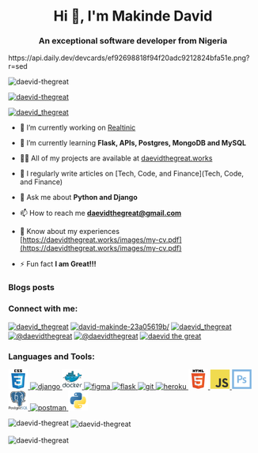 <h1 align="center">Hi 👋, I'm Makinde David</h1>
<h3 align="center">An exceptional software developer from Nigeria</h3>
https://api.daily.dev/devcards/ef92698818f94f20adc9212824bfa51e.png?r=sed

<p align="left"> <img src="https://komarev.com/ghpvc/?username=daevid-thegreat&label=Profile%20views&color=0e75b6&style=flat" alt="daevid-thegreat" /> </p>

<p align="left"> <a href="https://github.com/ryo-ma/github-profile-trophy"><img src="https://github-profile-trophy.vercel.app/?username=daevid-thegreat" alt="daevid-thegreat" /></a> </p>

<p align="left"> <a href="https://twitter.com/daevid_thegreat" target="blank"><img src="https://img.shields.io/twitter/follow/daevid_thegreat?logo=twitter&style=for-the-badge" alt="daevid_thegreat" /></a> </p>

- 🔭 I’m currently working on [Realtinic](http://www.realtinic.com)

- 🌱 I’m currently learning **Flask, APIs, Postgres, MongoDB and MySQL**

- 👨‍💻 All of my projects are available at [daevidthegreat.works](https://daevidthegreat.works)

- 📝 I regularly write articles on [Tech, Code, and Finance](Tech, Code, and Finance)

- 💬 Ask me about **Python and Django**

- 📫 How to reach me **daevidthegreat@gmail.com**

- 📄 Know about my experiences [https://daevidthegreat.works/images/my-cv.pdf](https://daevidthegreat.works/images/my-cv.pdf)

- ⚡ Fun fact **I am Great!!!**

### Blogs posts
<!-- BLOG-POST-LIST:START -->
<!-- BLOG-POST-LIST:END -->

<h3 align="left">Connect with me:</h3>
<p align="left">
<a href="https://twitter.com/daevid_thegreat" target="blank"><img align="center" src="https://raw.githubusercontent.com/rahuldkjain/github-profile-readme-generator/master/src/images/icons/Social/twitter.svg" alt="daevid_thegreat" height="30" width="40" /></a>
<a href="https://linkedin.com/in/david-makinde-23a05619b/" target="blank"><img align="center" src="https://raw.githubusercontent.com/rahuldkjain/github-profile-readme-generator/master/src/images/icons/Social/linked-in-alt.svg" alt="david-makinde-23a05619b/" height="30" width="40" /></a>
<a href="https://instagram.com/daevid_thegreat" target="blank"><img align="center" src="https://raw.githubusercontent.com/rahuldkjain/github-profile-readme-generator/master/src/images/icons/Social/instagram.svg" alt="daevid_thegreat" height="30" width="40" /></a>
<a href="https://hashnode.com/@daevidthegreat" target="blank"><img align="center" src="https://raw.githubusercontent.com/rahuldkjain/github-profile-readme-generator/master/src/images/icons/Social/hashnode.svg" alt="@daevidthegreat" height="30" width="40" /></a>
<a href="https://medium.com/@daevidthegreat" target="blank"><img align="center" src="https://raw.githubusercontent.com/rahuldkjain/github-profile-readme-generator/master/src/images/icons/Social/medium.svg" alt="@daevidthegreat" height="30" width="40" /></a>
<a href="https://youtube.com/channel/UCXuQz_9AINoTHLbds-u3xSA" target="blank"><img align="center" src="https://raw.githubusercontent.com/rahuldkjain/github-profile-readme-generator/master/src/images/icons/Social/youtube.svg" alt="daevid the great" height="30" width="40" /></a>
</p>

<h3 align="left">Languages and Tools:</h3>
<p align="left"> <a href="https://www.w3schools.com/css/" target="_blank" rel="noreferrer"> <img src="https://raw.githubusercontent.com/devicons/devicon/master/icons/css3/css3-original-wordmark.svg" alt="css3" width="40" height="40"/> </a> <a href="https://www.djangoproject.com/" target="_blank" rel="noreferrer"> <img src="https://cdn.worldvectorlogo.com/logos/django.svg" alt="django" width="40" height="40"/> </a> <a href="https://www.docker.com/" target="_blank" rel="noreferrer"> <img src="https://raw.githubusercontent.com/devicons/devicon/master/icons/docker/docker-original-wordmark.svg" alt="docker" width="40" height="40"/> </a> <a href="https://www.figma.com/" target="_blank" rel="noreferrer"> <img src="https://www.vectorlogo.zone/logos/figma/figma-icon.svg" alt="figma" width="40" height="40"/> </a> <a href="https://flask.palletsprojects.com/" target="_blank" rel="noreferrer"> <img src="https://www.vectorlogo.zone/logos/pocoo_flask/pocoo_flask-icon.svg" alt="flask" width="40" height="40"/> </a> <a href="https://git-scm.com/" target="_blank" rel="noreferrer"> <img src="https://www.vectorlogo.zone/logos/git-scm/git-scm-icon.svg" alt="git" width="40" height="40"/> </a> <a href="https://heroku.com" target="_blank" rel="noreferrer"> <img src="https://www.vectorlogo.zone/logos/heroku/heroku-icon.svg" alt="heroku" width="40" height="40"/> </a> <a href="https://www.w3.org/html/" target="_blank" rel="noreferrer"> <img src="https://raw.githubusercontent.com/devicons/devicon/master/icons/html5/html5-original-wordmark.svg" alt="html5" width="40" height="40"/> </a> <a href="https://developer.mozilla.org/en-US/docs/Web/JavaScript" target="_blank" rel="noreferrer"> <img src="https://raw.githubusercontent.com/devicons/devicon/master/icons/javascript/javascript-original.svg" alt="javascript" width="40" height="40"/> </a> <a href="https://www.photoshop.com/en" target="_blank" rel="noreferrer"> <img src="https://raw.githubusercontent.com/devicons/devicon/master/icons/photoshop/photoshop-line.svg" alt="photoshop" width="40" height="40"/> </a> <a href="https://www.postgresql.org" target="_blank" rel="noreferrer"> <img src="https://raw.githubusercontent.com/devicons/devicon/master/icons/postgresql/postgresql-original-wordmark.svg" alt="postgresql" width="40" height="40"/> </a> <a href="https://postman.com" target="_blank" rel="noreferrer"> <img src="https://www.vectorlogo.zone/logos/getpostman/getpostman-icon.svg" alt="postman" width="40" height="40"/> </a> <a href="https://www.python.org" target="_blank" rel="noreferrer"> <img src="https://raw.githubusercontent.com/devicons/devicon/master/icons/python/python-original.svg" alt="python" width="40" height="40"/> </a> </p>

<p><img align="left" src="https://github-readme-stats.vercel.app/api/top-langs?username=daevid-thegreat&show_icons=true&locale=en&layout=compact" alt="daevid-thegreat" /></p>

<p>&nbsp;<img align="center" src="https://github-readme-stats.vercel.app/api?username=daevid-thegreat&show_icons=true&locale=en" alt="daevid-thegreat" /></p>

<p><img align="center" src="https://github-readme-streak-stats.herokuapp.com/?user=daevid-thegreat&" alt="daevid-thegreat" /></p>
